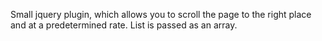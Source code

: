 Small jquery plugin, which allows you to scroll the page to the right place and at a predetermined rate. List is passed as an array.
